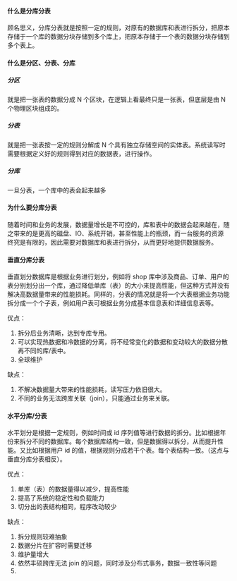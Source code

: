 #### 什么是分库分表

顾名思义，分库分表就是按照一定的规则，对原有的数据库和表进行拆分，把原本存储于一个库的数据分块存储到多个库上，把原本存储于一个表的数据分块存储到多个表上。

#### 什么是分区、分表、分库

##### 分区

就是把一张表的数据分成 N 个区块，在逻辑上看最终只是一张表，但底层是由 N 个物理区块组成的。

##### 分表

就是把一张表按一定的规则分解成 N 个具有独立存储空间的实体表。系统读写时需要根据定义好的规则得到对应的数据表，进行操作。

##### 分库

一旦分表，一个库中的表会起来越多

#### 为什么要分库分表

随着时间和业务的发展，数据量增长是不可控的，库和表中的数据会起来越在，随之带来的是更高的磁盘、IO、系统开销，甚至性能上的瓶颈，而一台服务的资源终究是有限的，因此需要对数据库和表进行拆分，从而更好地提供数据服务。

#### 垂直分库分表

垂直划分数据库是根据业务进行划分，例如将 shop 库中涉及商品、订单、用户的表分别划分出一个库，通过降低单库（表）的大小来提高性能，但这种方式并没有解决高数据量带来的性能损耗。同样的，分表的情况就是将一个大表根据业务功能拆分成一个个子表，例如用户表可根据业务分成基本信息表和详细信息表等。

优点：

1. 拆分后业务清晰，达到专库专用。
2. 可以实现热数据和冷数据的分离，将不经常变化的数据和变动较大的数据分散再不同的库/表中。
3. 全球维护

缺点：

1. 不解决数据量大带来的性能损耗，读写压力依旧很大。
2. 不同的业务无法跨库关联（join），只能通过业务来关联。

#### 水平分库/分表

水平划分是根据一定规则，例如时间或 id 序列值等进行数据的拆分。比如根据年份来拆分不同的数据库。每个数据库结构一致，但是数据得以拆分，从而提升性能。又比如根据用户 id 的值，根据规则分成若干个表。每个表结构一致。（这点与垂直分库分表相反）。

优点：

1. 单库（表）的数据量得以减少，提高性能
2. 提高了系统的稳定性和负载能力
3. 切分出的表结构相同，程序改动较少

缺点：

1. 拆分规则较难抽象
2. 数据分片在扩容时需要迁移
3. 维护量增大
4. 依然丰硕跨库无法 join 的问题，同时涉及分布式事务，数据一致性等问题
5. 